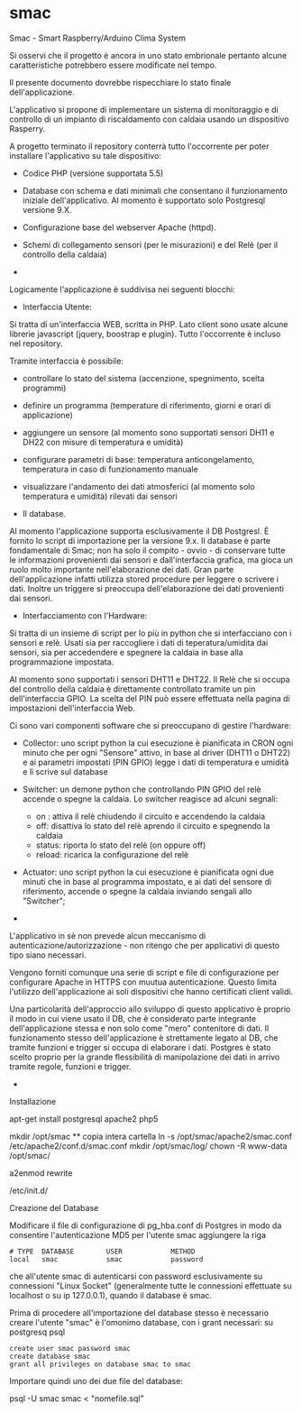 # smac

Smac - Smart Raspberry/Arduino Clima System

Si osservi che il progetto è ancora in uno stato embrionale pertanto alcune caratteristiche potrebbero essere modificate nel tempo.

Il presente documento dovrebbe rispecchiare lo stato finale dell'applicazione.

L'applicativo si propone di implementare un sistema di monitoraggio e di controllo di un impianto di riscaldamento con caldaia usando un dispositivo Rasperry.

A progetto terminato il repository conterrà tutto l'occorrente per poter installare l'applicativo su tale dispositivo:

- Codice PHP (versione supportata 5.5)
- Database con schema e dati minimali che consentano il funzionamento iniziale dell'applicativo. Al momento è supportato solo Postgresql versione 9.X.
- Configurazione base del webserver Apache (httpd).
- Schemi di collegamento sensori (per le misurazioni) e del Relè (per il controllo della caldaia)

-

Logicamente l'applicazione è suddivisa nei seguenti blocchi:

- Interfaccia Utente:

Si tratta di un'interfaccia WEB, scritta in PHP. Lato client sono usate alcune librerie javascript (jquery, boostrap e plugin). Tutto l'occorrente è incluso nel repository.

Tramite interfaccia è possibile:

- controllare lo stato del sistema (accenzione, spegnimento, scelta programmi)
- definire un programma (temperature di riferimento, giorni e orari di applicazione)
- aggiungere un sensore (al momento sono supportati sensori DH11 e DH22 con misure di temperatura e umidità)
- configurare parametri di base: temperatura anticongelamento, temperatura in caso di funzionamento manuale
- visualizzare l'andamento dei dati atmosferici (al momento solo temperatura e umidità) rilevati dai sensori

- Il database.

Al momento l'applicazione supporta esclusivamente il DB Postgresl. È fornito lo script di importazione per la versione 9.x. Il database è parte fondamentale di Smac; non ha solo il compito - ovvio - di conservare tutte le informazioni provenienti dai sensori e dall'interfaccia grafica, ma gioca un ruolo molto importante nell'elaborazione dei dati. Gran parte dell'applicazione infatti utilizza stored procedure per leggere o scrivere i dati. Inoltre un triggere si preoccupa dell'elaborazione dei dati provenienti dai sensori.

- Interfacciamento con l'Hardware:

Si tratta di un insieme di script per lo più in python che si interfacciano con i sensori e relè. Usati sia per raccogliere i dati di teperatura/umidita dai sensori, sia per accedendere e spegnere la caldaia in base alla programmazione impostata.

Al momento sono supportati i sensori DHT11 e DHT22.
Il Relè che si occupa del controllo della caldaia è direttamente controllato tramite un pin dell'interfaccia GPIO. La scelta del PIN può essere effettuata nella pagina di impostazioni dell'interfaccia Web.

Ci sono vari componenti software che si preoccupano di gestire l'hardware:

- Collector: uno script python la cui esecuzione è pianificata in CRON ogni minuto che per ogni "Sensore" attivo, in base al driver (DHT11 o DHT22) e ai parametri impostati (PIN GPIO) legge i dati di temperatura e umidità e li scrive sul database

- Switcher: un demone python che controllando PIN GPIO del relè accende o spegne la caldaia. Lo switcher reagisce ad alcuni segnali:
    - on : attiva il relè chiudendo il circuito e accendendo la caldaia
    - off: disattiva lo stato del relè aprendo il circuito e spegnendo la caldaia
    - status: riporta lo stato del relè (on oppure off)
    - reload: ricarica la configurazione del relè

- Actuator: uno script python la cui esecuzione è pianificata ogni due minuti che in base al programma impostato, e ai dati del sensore di riferimento, accende o spegne la caldaia inviando sengali allo "Switcher";

-

L'applicativo in sè non prevede alcun meccanismo di autenticazione/autorizzazione - non ritengo che per applicativi di questo tipo siano necessari.

Vengono forniti comunque una serie di script e file di configurazione per configurare Apache in HTTPS con muutua autenticazione. Questo limita l'utilizzo dell'applicazione ai soli dispositivi che hanno certificati client validi.

Una particolarità dell'approccio allo sviluppo di questo applicativo è proprio il modo in cui viene usato il DB, che è considerato parte integrante dell'applicazione stessa e non solo come "mero" contenitore di dati. Il funzionamento stesso dell'applicazione è strettamente legato al DB, che tramite funzioni e trigger si occupa di elaborare i dati. Postgres è stato scelto proprio per la grande flessibilità di manipolazione dei dati in arrivo tramite regole, funzioni e trigger.

-

Installazione

apt-get install postgresql apache2 php5

mkdir /opt/smac
** copia intera cartella
ln -s /opt/smac/apache2/smac.conf /etc/apache2/conf.d/smac.conf
mkdir /opt/smac/log/
chown -R www-data /opt/smac/

a2enmod rewrite


/etc/init.d/

Creazione del Database

Modificare il file di configurazione di pg_hba.conf di Postgres in modo da consentire l'autenticazione MD5 per l'utente smac aggiungere la riga

    # TYPE  DATABASE        USER            METHOD
    local   smac            smac            password

che all'utente smac di autenticarsi con password esclusivamente su connessioni "Linux Socket" (generalmente tutte le connessioni effettuate su localhost o su ip 127.0.0.1), quando il database è smac.


Prima di procedere all'importazione del database stesso è necessario creare l'utente "smac" è l'omonimo database, con i grant necessari:
    su postgresq
    psql

    create user smac password smac
    create database smac
    grant all privileges on database smac to smac


Importare quindi uno dei due file del database:

psql -U smac smac < "nomefile.sql"
